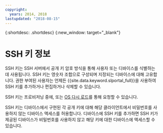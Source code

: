 ```yaml
---
copyright:
  years: 2014, 2018
lastupdated: "2018-08-15"
---
```


{:shortdesc: .shortdesc}
{:new_window: target="_blank"}

# SSH 키 정보

SSH 키는 SSH 서버에서 공개 키 암호 방식을 통해 사용자 또는 디바이스를 식별하는 데 사용됩니다. SSH 키는 영숫자 조합으로 구성되며 지정되는 디바이스에 대해 고유합니다. 권한 부여된 사용자는 언제든 {{site.data.keyword.slportal_full}}을 사용하여 SSH 키를 추가하거나 편집하거나 삭제할 수 있습니다.

SSH 키는 프로비저닝 중에, 또는 [OS 다시 로드](../software/vsi_reload_os.html)를 통해 요청할 수 있습니다. 


SSH 키는 디바이스에서 구현된 각 공개 키에 대해 해당 클라이언트에서 비밀번호를 사용하지 않는 디바이스 액세스를 허용합니다. 디바이스에 SSH 키를 추가하면 SSH 키가 제공된 디바이스가 비밀번호를 사용하지 않고 해당 키에 대한 디바이스에 액세스할 수 있습니다. 
